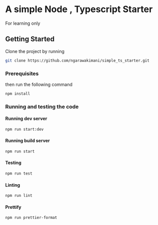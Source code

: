 # A simple Node , Typescript Starter

For learning only

## Getting Started

Clone the project by running

```bash
git clone https://github.com/ngarawakimani/simple_ts_starter.git
```

### Prerequisites

then run the following command

```bash
npm install

```

### Running and testing the code

#### Running dev server

```bash
npm run start:dev

```

#### Running build server

```bash
npm run start

```

#### Testing

```bash
npm run test

```

#### Linting

```bash
npm run lint

```

#### Prettify

```bash
npm run prettier-format

```
